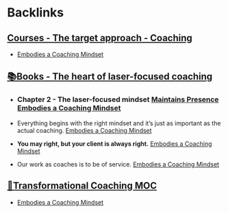 
# Backlinks
## [Courses - The target approach - Coaching](<Courses - The target approach - Coaching.md>)
- [Embodies a Coaching Mindset](<Embodies a Coaching Mindset.md>)

## [📚Books - The heart of laser-focused coaching](<📚Books - The heart of laser-focused coaching.md>)
- ### Chapter 2 - The laser-focused mindset [Maintains Presence](<Maintains Presence.md>) [Embodies a Coaching Mindset](<Embodies a Coaching Mindset.md>)

- Everything begins with the right mindset and it’s just as important as the actual coaching. [Embodies a Coaching Mindset](<Embodies a Coaching Mindset.md>)

- __You may right, but your client is always right.__ [Embodies a Coaching Mindset](<Embodies a Coaching Mindset.md>)

- Our work as coaches is to be of service. [Embodies a Coaching Mindset](<Embodies a Coaching Mindset.md>)

## [🧭Transformational Coaching MOC](<🧭Transformational Coaching MOC.md>)
- [Embodies a Coaching Mindset](<Embodies a Coaching Mindset.md>)

